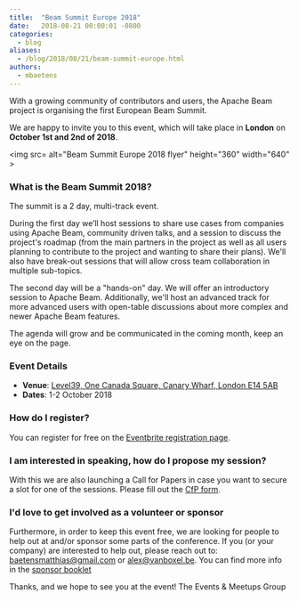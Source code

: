 ```yaml
---
title:  "Beam Summit Europe 2018"
date:   2018-08-21 00:00:01 -0800
categories:
  - blog
aliases:
  - /blog/2018/08/21/beam-summit-europe.html
authors:
  - mbaetens
---
```

<!--
Licensed under the Apache License, Version 2.0 (the "License");
you may not use this file except in compliance with the License.
You may obtain a copy of the License at

http://www.apache.org/licenses/LICENSE-2.0

Unless required by applicable law or agreed to in writing, software
distributed under the License is distributed on an "AS IS" BASIS,
WITHOUT WARRANTIES OR CONDITIONS OF ANY KIND, either express or implied.
See the License for the specific language governing permissions and
limitations under the License.
-->

With a growing community of contributors and users, the Apache Beam project is organising the first European Beam Summit. 

We are happy to invite you to this event, which will take place in **London** on **October 1st and 2nd of 2018**. <!--more-->

<img src= alt="Beam Summit Europe 2018 flyer" height="360" width="640" >

### What is the Beam Summit 2018?
The summit is a 2 day, multi-track event. 

During the first day we’ll host sessions to share use cases from companies using Apache Beam, community driven talks, and a session to discuss the project's roadmap (from the main partners in the project as well as all users planning to contribute to the project and wanting to share their plans). We'll also have break-out sessions that will allow cross team collaboration in multiple sub-topics. 

The second day will be a "hands-on" day. We will offer an introductory session to Apache Beam. Additionally, we'll host an advanced track for more advanced users with open-table discussions about more complex and newer Apache Beam features.

The agenda will grow and be communicated in the coming month, keep an eye on the page.

### Event Details
- **Venue**: [Level39, One Canada Square, Canary Wharf, London E14 5AB](https://goo.gl/maps/LAC4haDzSzR2)
- **Dates**: 1-2 October 2018

### How do I register?
You can register for free on the [Eventbrite registration page](https://www.eventbrite.com/e/beam-summit-london-2018-tickets-49100625292#tickets). 

### I am interested in speaking, how do I propose my session?
With this we are also launching a Call for Papers in case you want to secure a slot for one of the sessions. Please fill out the [CfP form](https://goo.gl/forms/nrZOCC1JwEfLtKfA2).

### I'd love to get involved as a volunteer or sponsor
Furthermore, in order to keep this event free, we are looking for people to help out at and/or sponsor some parts of the conference. If you (or your company) are interested to help out, please reach out to: <baetensmatthias@gmail.com> or <alex@vanboxel.be>. You can find more info in the [sponsor booklet](https://drive.google.com/file/d/1RnZ52rGaB6BR-EKneBcabdMcg9Pl7z9M)

Thanks, and we hope to see you at the event! 
The Events & Meetups Group
